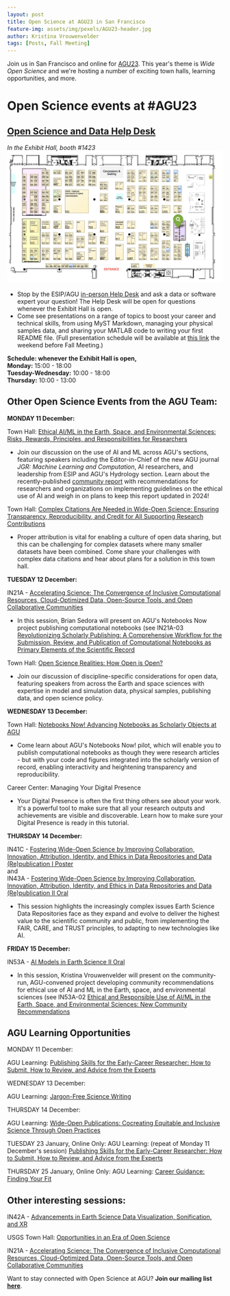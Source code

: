 ```yaml
---
layout: post
title: Open Science at AGU23 in San Francisco
feature-img: assets/img/pexels/AGU23-header.jpg
author: Kristina Vrouwenvelder
tags: [Posts, Fall Meeting]
---
```


Join us in San Francisco and online for [AGU23](https://www.agu.org/Fall-Meeting). This year's theme is _Wide Open Science_ and we're hosting a number of exciting town halls, learning opportunities, and more. 

# Open Science events at #AGU23

## [Open Science and Data Help Desk](https://www.esipfed.org/data-help-desk-at-agu-2023) 
*In the Exhibit Hall, booth #1423*
![OSDHD Map](/assets/img/resources/help-desk-map.png)

* Stop by the ESIP/AGU [in-person Help Desk](https://www.esipfed.org/data-help-desk-at-agu-2023) and ask a data or software expert your question! The Help Desk will be open for questions whenever the Exhibit Hall is open.
* Come see presentations on a range of topics to boost your career and technical skills, from using MyST Markdown, managing your physical samples data, and sharing your MATLAB code to writing your first README file. (Full presentation schedule will be available at [this link](https://www.esipfed.org/data-help-desk-at-agu-2023) the weekend before Fall Meeting.) 

**Schedule: whenever the Exhibit Hall is open,**  
**Monday:** 15:00 - 18:00  
**Tuesday-Wednesday:** 10:00 - 18:00  
**Thursday:** 10:00 - 13:00  

## Other Open Science Events from the AGU Team: 

**MONDAY 11 December:**

Town Hall: [Ethical AI/ML in the Earth, Space, and Environmental Sciences: Risks, Rewards, Principles, and Responsibilities for Researchers](https://agu.confex.com/agu/fm23/meetingapp.cgi/Session/188680)
* Join our discussion on the use of AI and ML across AGU's sections, featuring speakers including the Editor-in-Chief of the new AGU journal _JGR: Machine Learning and Computation_, AI researchers, and leadership from ESIP and AGU's Hydrology section. Learn about the recently-published [community report](https://doi.org/10.22541/essoar.168132856.66485758/v1) with recommendations for researchers and organizations on implementing guidelines on the ethical use of AI and weigh in on plans to keep this report updated in 2024! 

Town Hall: [Complex Citations Are Needed in Wide-Open Science: Ensuring Transparency, Reproducibility, and Credit for All Supporting Research Contributions](https://agu.confex.com/agu/fm23/meetingapp.cgi/Session/187902)
* Proper attribution is vital for enabling a culture of open data sharing, but this can be challenging for complex datasets where many smaller datasets have been combined. Come share your challenges with complex data citations and hear about plans for a solution in this town hall. 

**TUESDAY 12 December:**

IN21A - [Accelerating Science: The Convergence of Inclusive Computational Resources, Cloud-Optimized Data, Open-Source Tools, and Open Collaborative Communities](https://agu.confex.com/agu/fm23/meetingapp.cgi/Session/212879)
* In this session, Brian Sedora will present on AGU's Notebooks Now project publishing computational notebooks (see IN21A-03 [Revolutionizing Scholarly Publishing: A Comprehensive Workflow for the Submission, Review, and Publication of Computational Notebooks as Primary Elements of the Scientific Record](https://agu.confex.com/agu/fm23/meetingapp.cgi/Paper/1263395)

Town Hall: [Open Science Realities: How Open is Open?](https://agu.confex.com/agu/fm23/meetingapp.cgi/Session/186001)
* Join our discussion of discipline-specific considerations for open data, featuring speakers from across the Earth and space sciences with expertise in model and simulation data, physical samples, publishing data, and open science policy. 

**WEDNESDAY 13 December:** 

Town Hall: [Notebooks Now! Advancing Notebooks as Scholarly Objects at AGU](https://agu.confex.com/agu/fm23/meetingapp.cgi/Session/185989)
* Come learn about AGU's Notebooks Now! pilot, which will enable you to publish computational notebooks as though they were research articles - but with your code and figures integrated into the scholarly version of record, enabling interactivity and heightening transparency and reproducibility.

Career Center: Managing Your Digital Presence
* Your Digital Presence is often the first thing others see about your work. It's a powerful tool to make sure that all your research outputs and achievements are visible and discoverable. Learn how to make sure your Digital Presence is ready in this tutorial. 

**THURSDAY 14 December:**

IN41C - [Fostering Wide-Open Science by Improving Collaboration, Innovation, Attribution, Identity, and Ethics in Data Repositories and Data (Re)publication I Poster](https://agu.confex.com/agu/fm23/meetingapp.cgi/Session/212866)  
and  
IN43A - [Fostering Wide-Open Science by Improving Collaboration, Innovation, Attribution, Identity, and Ethics in Data Repositories and Data (Re)publication II Oral](https://agu.confex.com/agu/fm23/meetingapp.cgi/Session/212906)
* This session highlights the increasingly complex issues Earth Science Data Repositories face as they expand and evolve to deliver the highest value to the scientific community and public, from implementing the FAIR, CARE, and TRUST principles, to adapting to new technologies like AI.

**FRIDAY 15 December:**

IN53A - [AI Models in Earth Science II Oral](https://agu.confex.com/agu/fm23/meetingapp.cgi/Session/212942)
* In this session, Kristina Vrouwenvelder will present on the community-run, AGU-convened project developing community recommendations for ethical use of AI and ML in the Earth, space, and environmental sciences (see IN53A-02 [Ethical and Responsible Use of AI/ML in the Earth, Space, and Environmental Sciences: New Community Recommendations](https://agu.confex.com/agu/fm23/meetingapp.cgi/Paper/1323410)

## AGU Learning Opportunities
MONDAY 11 December: 

AGU Learning: [Publishing Skills for the Early-Career Researcher: How to Submit, How to Review, and Advice from the Experts](https://agu.confex.com/agu/fm23/meetingapp.cgi/Session/193273)

WEDNESDAY 13 December: 

AGU Learning: [Jargon-Free Science Writing](https://agu.confex.com/agu/fm23/meetingapp.cgi/Session/193264)

THURSDAY 14 December: 

AGU Learning: [Wide-Open Publications: Cocreating Equitable and Inclusive Science Through Open Practices](https://agu.confex.com/agu/fm23/meetingapp.cgi/Session/193415)

TUESDAY 23 January, Online Only: 
AGU Learning: (repeat of Monday 11 December's session) [Publishing Skills for the Early-Career Researcher: How to Submit, How to Review, and Advice from the Experts](https://agu.confex.com/agu/fm23/meetingapp.cgi/Session/216213)

THURSDAY 25 January, Online Only: 
AGU Learning: [Career Guidance: Finding Your Fit](https://agu.confex.com/agu/fm23/meetingapp.cgi/Session/216216)

## Other interesting sessions:  
IN42A - [Advancements in Earth Science Data Visualization, Sonification, and XR](https://agu.confex.com/agu/fm23/meetingapp.cgi/Session/213226)

USGS Town Hall: [Opportunities in an Era of Open Science](https://agu.confex.com/agu/fm23/meetingapp.cgi/Session/190147)

IN21A - [Accelerating Science: The Convergence of Inclusive Computational Resources, Cloud-Optimized Data, Open-Source Tools, and Open Collaborative Communities](https://agu.confex.com/agu/fm23/meetingapp.cgi/Session/212879) 

Want to stay connected with Open Science at AGU? **Join our mailing list [here](https://forms.monday.com/forms/b4284b3ea07f6e4d801f03451d5f7ac4?r=use1)**.





